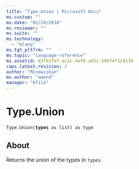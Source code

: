 ```yaml
---
title: "Type.Union | Microsoft Docs"
ms.custom: ""
ms.date: "01/19/2018"
ms.reviewer: ""
ms.suite: ""
ms.technology: 
  - "mlang"
ms.tgt_pltfrm: ""
ms.topic: "language-reference"
ms.assetid: d3f63fd7-ac1c-4af8-ad3c-566f4f1c9130
caps.latest.revision: 2
author: "Minewiskan"
ms.author: "owend"
manager: "kfile"
---
```

# Type.Union
<code>Type.Union(**types** as list) as type</code>

## About
Returns the union of the types in <code>types</code>.

